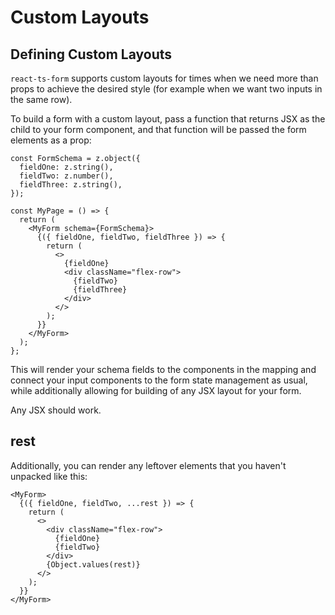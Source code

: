 ---
---

# Custom Layouts

## Defining Custom Layouts

`react-ts-form` supports custom layouts for times when we need more than props to achieve the desired style (for example when we want two inputs in the same row).

To build a form with a custom layout, pass a function that returns JSX as the child to your form component, and that function will be passed the form elements as a prop:

```tsx
const FormSchema = z.object({
  fieldOne: z.string(),
  fieldTwo: z.number(),
  fieldThree: z.string(),
});

const MyPage = () => {
  return (
    <MyForm schema={FormSchema}>
      {({ fieldOne, fieldTwo, fieldThree }) => {
        return (
          <>
            {fieldOne}
            <div className="flex-row">
              {fieldTwo}
              {fieldThree}
            </div>
          </>
        );
      }}
    </MyForm>
  );
};
```

This will render your schema fields to the components in the mapping and connect your input components to the form state management as usual, while additionally allowing for building of any JSX layout for your form.

Any JSX should work.

## rest

Additionally, you can render any leftover elements that you haven't unpacked like this:

```tsx
<MyForm>
  {({ fieldOne, fieldTwo, ...rest }) => {
    return (
      <>
        <div className="flex-row">
          {fieldOne}
          {fieldTwo}
        </div>
        {Object.values(rest)}
      </>
    );
  }}
</MyForm>
```
